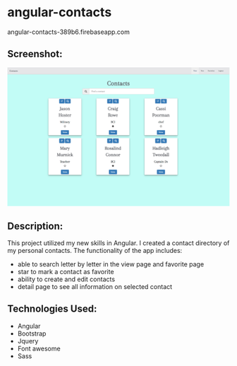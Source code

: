 # angular-contacts

angular-contacts-389b6.firebaseapp.com

## Screenshot:
![alt text](images/Angular-Contacts.png "Description goes here")

## Description: 
This project utilized my new skills in Angular. I created a contact directory of my personal contacts.  The functionality of the app includes:
  - able to search letter by letter in the view page and favorite page
  - star to mark a contact as favorite
  - ability to create and edit contacts
  - detail page to see all information on selected contact
  
## Technologies Used:

- Angular
- Bootstrap
- Jquery
- Font awesome
- Sass

